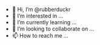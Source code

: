 - 👋 Hi, I’m @rubberduckr
- 👀 I’m interested in ...
- 🌱 I’m currently learning ...
- 💞️ I’m looking to collaborate on ...
- 📫 How to reach me ...

<!---
rubberduckr/rubberduckr is a ✨ special ✨ repository because its `README.md` (this file) appears on your GitHub profile.
You can click the Preview link to take a look at your changes.
--->
